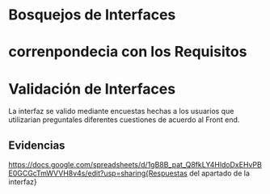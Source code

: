 # Bosquejos de Interfaces

# correnpondecia con los Requisitos

# Validación de Interfaces

La interfaz se valido mediante encuestas hechas a los usuarios que utilizarian preguntales diferentes cuestiones de acuerdo al Front end.
## Evidencias 

https://docs.google.com/spreadsheets/d/1gB8B_pat_Q8fkLY4HldoDxEHvPBE0GCGcTmWVVH8v4s/edit?usp=sharing{Respuestas del apartado de la interfaz}
